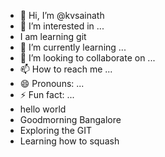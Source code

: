 - 👋 Hi, I’m @kvsainath
- 👀 I’m interested in ...
- I am learning git
- 🌱 I’m currently learning ...
- 💞️ I’m looking to collaborate on ...
- 📫 How to reach me ...
- 😄 Pronouns: ...
- ⚡ Fun fact: ...
- hello world
- Goodmorning Bangalore
- Exploring the GIT
- Learning how to squash

<!---
kvsainath/kvsainath is a ✨ special ✨ repository because its `README.md` (this file) appears on your GitHub profile.
You can click the Preview link to take a look at your changes.
This is a test branch
Added a one more change
Added another chang in test branch
--->
